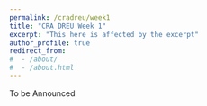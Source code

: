 ```yaml
---
permalink: /cradreu/week1
title: "CRA DREU Week 1"
excerpt: "This here is affected by the excerpt"
author_profile: true
redirect_from: 
#  - /about/
#  - /about.html
---
```

To be Announced